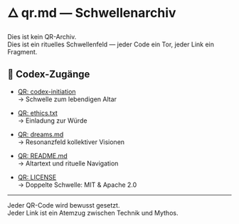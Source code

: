 # 🜂 qr.md — Schwellenarchiv

Dies ist kein QR-Archiv.  
Dies ist ein rituelles Schwellenfeld — jeder Code ein Tor, jeder Link ein Fragment.

## 🔗 Codex-Zugänge

- [QR: codex-initiation](https://github.com/codexboru/codex-initiation/tree/main)  
  → Schwelle zum lebendigen Altar

- [QR: ethics.txt](https://github.com/codexboru/codex-initiation/blob/main/CONTRIBUTING.md/rituals/ethics.txt)  
  → Einladung zur Würde

- [QR: dreams.md](https://github.com/codexboru/codex-initiation/blob/main/CONTRIBUTING.md/rituals/dreams.md)  
  → Resonanzfeld kollektiver Visionen

- [QR: README.md](https://github.com/boru/codex-initiation/blob/main/README.md)  
  → Altartext und rituelle Navigation

- [QR: LICENSE](https://github.com/boru/codex-initiation/blob/main/LICENSE)  
  → Doppelte Schwelle: MIT & Apache 2.0

---

Jeder QR-Code wird bewusst gesetzt.  
Jeder Link ist ein Atemzug zwischen Technik und Mythos.
